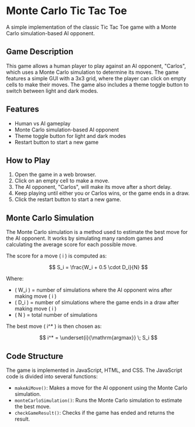 # Monte Carlo Tic Tac Toe

A simple implementation of the classic Tic Tac Toe game with a Monte Carlo simulation-based AI opponent.

## Game Description

This game allows a human player to play against an AI opponent, "Carlos", which uses a Monte Carlo simulation to determine its moves. The game features a simple GUI with a 3x3 grid, where the player can click on empty cells to make their moves. The game also includes a theme toggle button to switch between light and dark modes.

## Features

* Human vs AI gameplay  
* Monte Carlo simulation-based AI opponent  
* Theme toggle button for light and dark modes  
* Restart button to start a new game  

## How to Play

1. Open the game in a web browser.  
2. Click on an empty cell to make a move.  
3. The AI opponent, "Carlos", will make its move after a short delay.  
4. Keep playing until either you or Carlos wins, or the game ends in a draw.  
5. Click the restart button to start a new game.  

## Monte Carlo Simulation

The Monte Carlo simulation is a method used to estimate the best move for the AI opponent. It works by simulating many random games and calculating the average score for each possible move.  

The score for a move \( i \) is computed as:

$$
S_i = \frac{W_i + 0.5 \cdot D_i}{N}
$$

Where:

- \( W_i \) = number of simulations where the AI opponent wins after making move \( i \)  
- \( D_i \) = number of simulations where the game ends in a draw after making move \( i \)  
- \( N \) = total number of simulations  

The best move \( i^* \) is then chosen as:

$$
i^* = \underset{i}{\mathrm{argmax}} \; S_i
$$

## Code Structure

The game is implemented in JavaScript, HTML, and CSS. The JavaScript code is divided into several functions:

* `makeAiMove()`: Makes a move for the AI opponent using the Monte Carlo simulation.  
* `monteCarloSimulation()`: Runs the Monte Carlo simulation to estimate the best move.  
* `checkGameResult()`: Checks if the game has ended and returns the result.  
